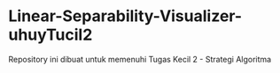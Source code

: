 # Linear-Separability-Visualizer-uhuyTucil2
Repository ini dibuat untuk memenuhi Tugas Kecil 2 - Strategi Algoritma

